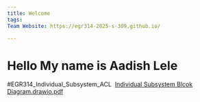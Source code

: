 ```yaml
---
title: Welcome
tags:
Team Website: https://egr314-2025-s-309.github.io/

---
```


# Hello My name is Aadish Lele
#EGR314_Individual_Subsystem_ACL
<image>
[Individual Subsystem Blcok Diagram.drawio.pdf](https://github.com/user-attachments/files/18627746/Individual.Subsystem.Blcok.Diagram.drawio.pdf)


